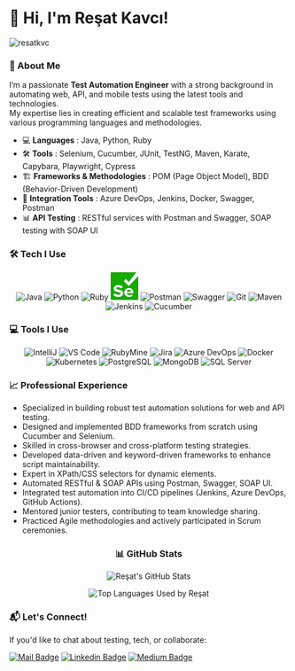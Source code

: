 # 👋 Hi, I'm Reşat Kavcı!

<p align="left"> 
  <img src="https://komarev.com/ghpvc/?username=resatkvc&label=Profile%20views&color=0e75b6&style=flat" alt="resatkvc" />
</p>

### 🚀 About Me

I’m a passionate **Test Automation Engineer** with a strong background in automating web, API, and mobile tests using the latest tools and technologies.  
My expertise lies in creating efficient and scalable test frameworks using various programming languages and methodologies.

- 💻 **Languages** : Java, Python, Ruby  
- 🛠️ **Tools** : Selenium, Cucumber, JUnit, TestNG, Maven, Karate, Capybara, Playwright, Cypress  
- 🏗️ **Frameworks & Methodologies** : POM (Page Object Model), BDD (Behavior-Driven Development)  
- 🔗 **Integration Tools** : Azure DevOps, Jenkins, Docker, Swagger, Postman  
- 📊 **API Testing** : RESTful services with Postman and Swagger, SOAP testing with SOAP UI  


### 🛠️ Tech I Use

<p align="center">
  <img src="https://cdn.jsdelivr.net/gh/devicons/devicon/icons/java/java-original.svg" height="50" width="50" alt="Java" title="Java" /> 
  <img src="https://cdn.jsdelivr.net/gh/devicons/devicon/icons/python/python-original.svg" height="50" width="50" alt="Python" title="Python" />
  <img src="https://cdn.jsdelivr.net/gh/devicons/devicon/icons/ruby/ruby-original.svg" height="50" width="50" alt="Ruby" title="Ruby" />
  <img src="https://raw.githubusercontent.com/github/explore/5b3600551e122a3277c2c5368af2ad5725ffa9a1/topics/selenium/selenium.png" height="50" width="50" alt="Selenium" title="Selenium" />
  <img src="https://www.vectorlogo.zone/logos/getpostman/getpostman-icon.svg" height="50" width="50" alt="Postman" title="Postman" />
  <img src="https://avatars0.githubusercontent.com/u/7658037?v=3&s=200" height="50" width="50" alt="Swagger" title="Swagger" />
  <img src="https://cdn.jsdelivr.net/gh/devicons/devicon/icons/git/git-original.svg" height="50" width="50" alt="Git" title="Git" />
  <img src="https://maven.apache.org/images/maven-logo-black-on-white.png" height="50" width="50" alt="Maven" title="Maven" />
  <img src="https://cdn.jsdelivr.net/gh/devicons/devicon/icons/jenkins/jenkins-original.svg" height="50" width="50" alt="Jenkins" title="Jenkins" />
  <img src="https://cdn.jsdelivr.net/gh/devicons/devicon/icons/cucumber/cucumber-plain.svg" height="50" width="50" alt="Cucumber" title="Cucumber" />
</p>


### 💻 Tools I Use

<p align="center">
  <img src="https://upload.wikimedia.org/wikipedia/commons/9/9c/IntelliJ_IDEA_Icon.svg" height="50" width="50" alt="IntelliJ" title="IntelliJ IDEA" />
  <img src="https://cdn.jsdelivr.net/gh/devicons/devicon/icons/vscode/vscode-original.svg" height="50" width="50" alt="VS Code" title="Visual Studio Code" />
  <img src="https://upload.wikimedia.org/wikipedia/commons/9/95/RubyMine_Icon.svg" height="50" width="50" alt="RubyMine" title="RubyMine" />
  <img src="https://cdn.jsdelivr.net/gh/devicons/devicon/icons/jira/jira-original-wordmark.svg" height="50" width="50" alt="Jira" title="Jira" />
  <img src="https://cdn.jsdelivr.net/gh/devicons/devicon/icons/azure/azure-original.svg" height="50" width="50" alt="Azure DevOps" title="Azure DevOps" />
  <img src="https://cdn.jsdelivr.net/gh/devicons/devicon/icons/docker/docker-original.svg" height="50" width="50" alt="Docker" title="Docker" />
  <img src="https://cdn.jsdelivr.net/gh/devicons/devicon/icons/kubernetes/kubernetes-plain.svg" height="50" width="50" alt="Kubernetes" title="Kubernetes" />
  <img src="https://cdn.jsdelivr.net/gh/devicons/devicon/icons/postgresql/postgresql-original.svg" height="50" width="50" alt="PostgreSQL" title="PostgreSQL" />
  <img src="https://cdn.jsdelivr.net/gh/devicons/devicon/icons/mongodb/mongodb-original.svg" height="50" width="50" alt="MongoDB" title="MongoDB" />
  <img src="https://www.svgrepo.com/show/303229/microsoft-sql-server-logo.svg" height="50" width="50" alt="SQL Server" title="SQL Server" />
</p>


### 📈 Professional Experience

- Specialized in building robust test automation solutions for web and API testing.  
- Designed and implemented BDD frameworks from scratch using Cucumber and Selenium.  
- Skilled in cross-browser and cross-platform testing strategies.  
- Developed data-driven and keyword-driven frameworks to enhance script maintainability.  
- Expert in XPath/CSS selectors for dynamic elements.  
- Automated RESTful & SOAP APIs using Postman, Swagger, SOAP UI.  
- Integrated test automation into CI/CD pipelines (Jenkins, Azure DevOps, GitHub Actions).  
- Mentored junior testers, contributing to team knowledge sharing.  
- Practiced Agile methodologies and actively participated in Scrum ceremonies.

<h3 align="center">📊 GitHub Stats</h3>

<p align="center">
  <img src="https://github-readme-stats.vercel.app/api?username=resatkvc&show_icons=true&theme=tokyonight" alt="Reşat's GitHub Stats" />
</p>

<p align="center">
  <img src="https://github-readme-stats.vercel.app/api/top-langs/?username=resatkvc&layout=compact&theme=tokyonight&hide=c%2B%2B" alt="Top Languages Used by Reşat" />
</p>

### 📬 Let's Connect!

If you'd like to chat about testing, tech, or collaborate:

[![Mail Badge](https://img.shields.io/badge/gmail-c14438?style=for-the-badge&logo=Gmail&logoColor=white)](mailto:kavciresat@gmail.com)
[![Linkedin Badge](https://img.shields.io/badge/linkedin-%230077B5.svg?&style=for-the-badge&logo=linkedin&logoColor=white)](https://www.linkedin.com/in/kavci/)
[![Medium Badge](https://img.shields.io/badge/medium-333?style=for-the-badge&logo=medium&logoColor=white)](https://medium.com/@kavciresat)

